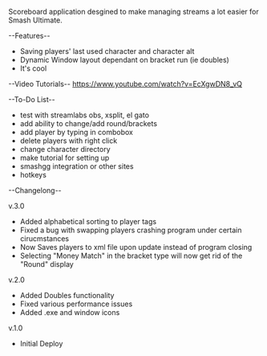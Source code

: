 Scoreboard application desgined to make managing streams a lot easier for Smash Ultimate.

--Features--
- Saving players' last used character and character alt
- Dynamic Window layout dependant on bracket run (ie doubles)
- It's cool

--Video Tutorials--
https://www.youtube.com/watch?v=EcXgwDN8_vQ

--To-Do List--
- test with streamlabs obs, xsplit, el gato
- add ability to change/add round/brackets
- add player by typing in combobox
- delete players with right click
- change character directory
- make tutorial for setting up
- smashgg integration or other sites
- hotkeys


--Changelong--

v.3.0
- Added alphabetical sorting to player tags
- Fixed a bug with swapping players crashing program under certain cirucmstances
- Now Saves players to xml file upon update instead of program closing
- Selecting "Money Match" in the bracket type will now get rid of the "Round" display

v.2.0
- Added Doubles functionality
- Fixed various performance issues
- Added .exe and window icons

v.1.0
- Initial Deploy
